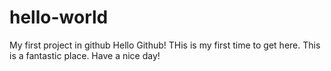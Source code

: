 # hello-world
My first project in github
Hello Github! THis is my first time to get here.
This is a fantastic place. Have a nice day!
